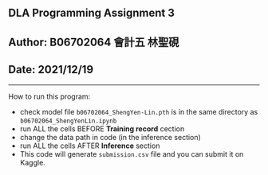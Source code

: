## DLA Programming Assignment 3
## Author: B06702064 會計五 林聖硯 
## Date: 2021/12/19
---
How to run this program: 
- check model file `b06702064_ShengYen-Lin.pth` is in the same directory as `b06702064_ShengYenLin.ipynb`
- run ALL the cells BEFORE **Training record** cection
- change the data path in code (in the inference section)
- run ALL the cells AFTER **Inference** section
- This code will generate `submission.csv` file and you can submit it on Kaggle.